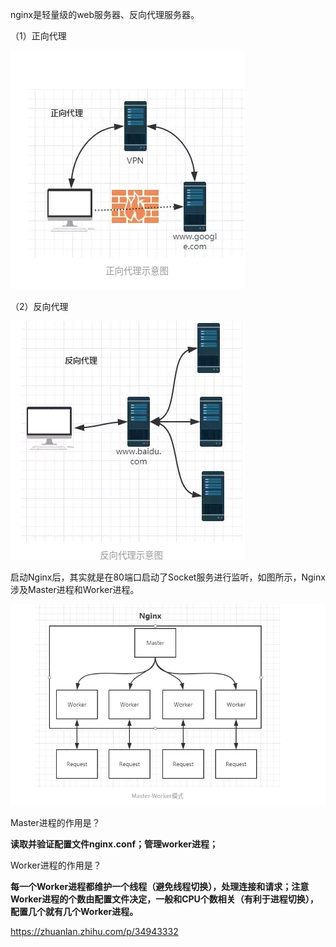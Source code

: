 nginx是轻量级的web服务器、反向代理服务器。

（1）正向代理

![](../../assets/2022-11-03-12-55-31-image.png)

（2）反向代理

![](../../assets/2022-11-03-12-55-50-image.png)

启动Nginx后，其实就是在80端口启动了Socket服务进行监听，如图所示，Nginx涉及Master进程和Worker进程。

![](../../assets/2022-11-03-13-03-31-image.png)

Master进程的作用是？

**读取并验证配置文件nginx.conf；管理worker进程；**

Worker进程的作用是？

**每一个Worker进程都维护一个线程（避免线程切换），处理连接和请求；注意Worker进程的个数由配置文件决定，一般和CPU个数相关（有利于进程切换），配置几个就有几个Worker进程。**

https://zhuanlan.zhihu.com/p/34943332
